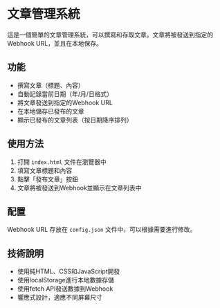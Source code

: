 # 文章管理系統

這是一個簡單的文章管理系統，可以撰寫和存取文章。文章將被發送到指定的Webhook URL，並且在本地保存。

## 功能

- 撰寫文章（標題、內容）
- 自動記錄當前日期（年/月/日格式）
- 將文章發送到指定的Webhook URL
- 在本地儲存已發布的文章
- 顯示已發布的文章列表（按日期降序排列）

## 使用方法

1. 打開 `index.html` 文件在瀏覽器中
2. 填寫文章標題和內容
3. 點擊「發布文章」按鈕
4. 文章將被發送到Webhook並顯示在文章列表中

## 配置

Webhook URL 存放在 `config.json` 文件中，可以根據需要進行修改。

## 技術說明

- 使用純HTML、CSS和JavaScript開發
- 使用localStorage進行本地數據存儲
- 使用fetch API發送數據到Webhook
- 響應式設計，適應不同屏幕尺寸

